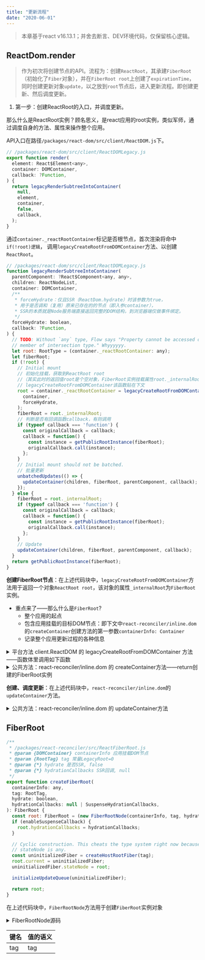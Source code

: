 ```yaml
---
title: "更新流程"
date: "2020-06-01"
---
```


> 本章基于react v16.13.1；并舍去断言、DEV环境代码，仅保留核心逻辑。

## ReactDom.render

> 作为初次将创建节点的API。流程为：创建`ReactRoot`，其承建`FiberRoot`（初始化了`Fiber`对象），并在`FiberRoot root`上创建了`expirationTime`，同时创建更新对象`update`，以之放到`root`节点后，进入更新流程。即创建更新、然后调度更新。

1. 第一步：创建ReactRoot的入口，并调度更新。

那么什么是ReactRoot实例？顾名思义，是react应用的root实例，类似军师，通过调度自身的方法、属性来操作整个应用。

API入口在路径`/packages/react-dom/src/client/ReactDOM.js`下。

```js
// /packages/react-dom/src/client/ReactDOMLegacy.js
export function render(
  element: React$Element<any>,
  container: DOMContainer,
  callback: ?Function,
) {
  return legacyRenderSubtreeIntoContainer(
    null,
    element,
    container,
    false,
    callback,
  );
}
```

通过`container._reactRootContainer`标记是否根节点，首次渲染将命中`if(!root)逻辑`，
调用`legacyCreateRootFromDOMContainer`方法、以创建`ReactRoot`。

```js
// /packages/react-dom/src/client/ReactDOMLegacy.js
function legacyRenderSubtreeIntoContainer(
  parentComponent: ?React$Component<any, any>,
  children: ReactNodeList,
  container: DOMContainer,
  /**
   * forceHydrate：仅且SSR（ReactDom.hydrate）时该参数为true，
   * 用于是否调和（复用）原来已存在的的节点（即入参container），
   * SSR的本质就是Node服务端直接返回完整的DOM结构，到浏览器端仅做事件绑定。
   */
  forceHydrate: boolean,
  callback: ?Function,
) {
  // TODO: Without `any` type, Flow says "Property cannot be accessed on any
  // member of intersection type." Whyyyyyy.
  let root: RootType = (container._reactRootContainer: any);
  let fiberRoot;
  if (!root) {
    // Initial mount
    // 初始化挂载，获取到ReactRoot root
    //（其实此时的返回值root是个空对象，FiberRoot实例挂载属性root._internalRoot上）
    // legacyCreateRootFromDOMContainer该函数贴在下文
    root = container._reactRootContainer = legacyCreateRootFromDOMContainer(
      container,
      forceHydrate,
    );
    fiberRoot = root._internalRoot;
    // 判断是否有回调函数callback，有则调用
    if (typeof callback === 'function') {
      const originalCallback = callback;
      callback = function() {
        const instance = getPublicRootInstance(fiberRoot);
        originalCallback.call(instance);
      };
    }
    // Initial mount should not be batched.
    // 批量更新
    unbatchedUpdates(() => {
      updateContainer(children, fiberRoot, parentComponent, callback);
    });
  } else {
    fiberRoot = root._internalRoot;
    if (typeof callback === 'function') {
      const originalCallback = callback;
      callback = function() {
        const instance = getPublicRootInstance(fiberRoot);
        originalCallback.call(instance);
      };
    }
    // Update
    updateContainer(children, fiberRoot, parentComponent, callback);
  }
  return getPublicRootInstance(fiberRoot);
}
```

**创建FiberRoot节点**：在上述代码块中，`legacyCreateRootFromDOMContainer`方法用于返回一个对象`ReactRoot root`，该对象的属性`_internalRoot`为`FiberRoot`实例。

- 重点来了——那么什么是`FiberRoot`?
  - 整个应用的起点
  - 包含应用挂载的目标DOM节点：即下文中`react-reconciler/inline.dom`的`createContainer`创建方法的第一参数`containerInfo: Container`
  - 记录整个应用更新过程的各种信息

<details>
<summary>平台方法 client.ReactDOM 的 legacyCreateRootFromDOMContainer 方法——函数体里调用如下函数</summary>

- 函数体内的`shouldHydrateDueToLegacyHeuristic`方法，用以判断是否应`shouldHydrate`
- 非`shouldHydrate`时，循环清空root节点下的所有子节点
- 调用`createLegacyRoot`方法

```js
// /packages/react-dom/src/client/ReactDOMLegacy.js
function legacyCreateRootFromDOMContainer(
  container: DOMContainer,
  forceHydrate: boolean,
): RootType {
  // shouldHydrate这里认为是false，本节暂不考虑SSR
  const shouldHydrate =
    forceHydrate || shouldHydrateDueToLegacyHeuristic(container);
  // First clear any existing content.
  // 命中if逻辑，循环清空root节点下的所有子节点
  if (!shouldHydrate) {
    let warned = false;
    let rootSibling;
    while ((rootSibling = container.lastChild)) {
      container.removeChild(rootSibling);
    }
  }
  // 返回 createLegacyRoot 的调用的返回值
  return createLegacyRoot(
    container,
    shouldHydrate
      ? {
          hydrate: true,
        }
      : undefined,
  );
}

// 以下两函数为辅助函数
export const ROOT_ATTRIBUTE_NAME = 'data-reactroot';
function shouldHydrateDueToLegacyHeuristic(container) {
  const rootElement = getReactRootElementInContainer(container);
  return !!(
    rootElement &&
    rootElement.nodeType === ELEMENT_NODE &&
    rootElement.hasAttribute(ROOT_ATTRIBUTE_NAME)
    // SSR时，会为root节点的firstChild、加上'data-reactroot'属性，以此标识本应用是有SSR
  );
}

export const DOCUMENT_NODE = 9; // 即window.document.nodeType
function getReactRootElementInContainer(container: any) {
  if (!container) {
    return null;
  }
  if (container.nodeType === DOCUMENT_NODE) {
    return container.documentElement;
  } else {
    return container.firstChild;
  }
}
```

在下方代码块中，`createLegacyRoot`方法首先`new ReactDOMBlockingRoot（ReactRoot）`实例，该实例的`_internalRoot`属性，则最终将调用依赖模块`react-reconciler/inline.dom`的`createContainer`方法，进行实际创建`FiberRoot`实例。

```js
// /packages/react-dom/src/client/ReactDOMRoot.js
export const LegacyRoot = 0;
export function createLegacyRoot(
  container: DOMContainer,
  options?: RootOptions,
): RootType {
  // 实参即 container=container、LegacyRoot=0、options=undefined
  return new ReactDOMBlockingRoot(container, LegacyRoot, options);
}

function ReactDOMBlockingRoot(
  container: DOMContainer,
  tag: RootTag,
  options: void | RootOptions,
) {
  this._internalRoot = createRootImpl(container, tag, options);
}

import {createContainer} from 'react-reconciler/inline.dom';
function createRootImpl(
  container: DOMContainer,
  tag: RootTag,
  options: void | RootOptions,
) {
  // Tag is either LegacyRoot or Concurrent Root
  const hydrate = options != null && options.hydrate === true; // flase
  const hydrationCallbacks =
    (options != null && options.hydrationOptions) || null; // null
  // 这里调用的依赖函数createContainer，详情贴在下文
  const root = createContainer(container, tag, hydrate, hydrationCallbacks);
  markContainerAsRoot(root.current, container);
  if (hydrate && tag !== LegacyRoot) {
    const doc =
      container.nodeType === DOCUMENT_NODE
        ? container
        : container.ownerDocument;
    eagerlyTrapReplayableEvents(doc);
  }
  return root;
}
```

</details>

<details>
<summary>公共方法：react-reconciler/inline.dom 的 createContainer方法——return创建的FiberRoot实例</summary>

```js
// /packages/react-reconciler/src/ReactFiberReconciler.js
export function createContainer(
  containerInfo: Container,
  tag: RootTag,
  hydrate: boolean,
  hydrationCallbacks: null | SuspenseHydrationCallbacks,
): OpaqueRoot {
  return createFiberRoot(containerInfo, tag, hydrate, hydrationCallbacks);
}
```

</details>

**创建、调度更新**：在上述代码块中，`react-reconciler/inline.dom`的`updateContainer`方法。

<details>
<summary>公共方法：react-reconciler/inline.dom 的 updateContainer方法</summary>

```js
/**
 * /packages/react-reconciler/src/ReactFiberReconciler.js
 * @param {*} element App组件实例
 * @param {*} container FiberRoot实例
 * @param {*} parentComponent null
 * @param {*} callback 回调函数
 */
export function updateContainer(
  element: ReactNodeList,
  container: OpaqueRoot,
  parentComponent: ?React$Component<any, any>,
  callback: ?Function,
): ExpirationTime {
  const current = container.current;
  const currentTime = requestCurrentTimeForUpdate();
  const suspenseConfig = requestCurrentSuspenseConfig();
  // 重点
  const expirationTime = computeExpirationForFiber(
    currentTime,
    current,
    suspenseConfig,
  );

  // client端忽略该逻辑，没有root节点上提供context的入口
  // getContextForSubtree函数也仅会返回空对象
  const context = getContextForSubtree(parentComponent);
  if (container.context === null) {
    container.context = context;
  } else {
    container.pendingContext = context;
  }

  // update用于标记应用中需要更新的地点
  const update = createUpdate(expirationTime, suspenseConfig);
  // Caution: React DevTools currently depends on this property
  // being called "element".
  update.payload = {element};

  callback = callback === undefined ? null : callback;
  if (callback !== null) {
    update.callback = callback;
  }

  enqueueUpdate(current, update);
  // 开始进行任务调度（基于任务优先级）
  scheduleWork(current, expirationTime);

  return expirationTime;
}
```

</details>

## FiberRoot

```js
/**
 * /packages/react-reconciler/src/ReactFiberRoot.js
 * @param {DOMContainer} containerInfo 应用挂载DOM节点
 * @param {RootTag} tag 常量LegacyRoot=0
 * @param {*} hydrate 是否SSR, false
 * @param {*} hydrationCallbacks SSR回调, null
 */
export function createFiberRoot(
  containerInfo: any,
  tag: RootTag,
  hydrate: boolean,
  hydrationCallbacks: null | SuspenseHydrationCallbacks,
): FiberRoot {
  const root: FiberRoot = (new FiberRootNode(containerInfo, tag, hydrate): any);
  if (enableSuspenseCallback) {
    root.hydrationCallbacks = hydrationCallbacks;
  }

  // Cyclic construction. This cheats the type system right now because
  // stateNode is any.
  const uninitializedFiber = createHostRootFiber(tag);
  root.current = uninitializedFiber;
  uninitializedFiber.stateNode = root;

  initializeUpdateQueue(uninitializedFiber);

  return root;
}
```

在上述代码块中，`FiberRootNode`方法用于创建`FiberRoot`实例对象

<details>
<summary>FiberRootNode源码</summary>

```js
function FiberRootNode(containerInfo, tag, hydrate) {
  this.tag = tag;
  this.current = null;
  this.containerInfo = containerInfo;
  this.pendingChildren = null;
  this.pingCache = null;
  this.finishedExpirationTime = NoWork;
  this.finishedWork = null;
  this.timeoutHandle = noTimeout;
  this.context = null;
  this.pendingContext = null;
  this.hydrate = hydrate;
  this.callbackNode = null;
  this.callbackPriority = NoPriority;
  this.firstPendingTime = NoWork;
  this.firstSuspendedTime = NoWork;
  this.lastSuspendedTime = NoWork;
  this.nextKnownPendingLevel = NoWork;
  this.lastPingedTime = NoWork;
  this.lastExpiredTime = NoWork;

  if (enableSchedulerTracing) {
    this.interactionThreadID = unstable_getThreadID();
    this.memoizedInteractions = new Set();
    this.pendingInteractionMap = new Map();
  }
  if (enableSuspenseCallback) {
    this.hydrationCallbacks = null;
  }
}
```

</details>

|  键名 | 值的语义 |
| ----- | ------ |
|  tag  | tag |
